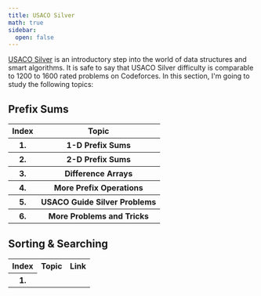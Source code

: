 ```yaml
---
title: USACO Silver
math: true
sidebar:
  open: false
---
```


<a href="https://usaco.guide/silver/">USACO Silver</a> is an introductory step into the world of data structures and smart algorithms. It is safe to say that USACO Silver difficulty is comparable to 1200 to 1600 rated problems on Codeforces. In this section, I'm going to study the following topics:

## Prefix Sums
<table>
  <tr>
    <th>Index</th>
    <th>Topic</th>
  </tr>
  <tr>
    <th>1.</th>
    <th>1-D Prefix Sums</th>
  </tr>
  <tr>
    <th>2.</th>
    <th>2-D Prefix Sums</th>
  </tr>
  <tr>
    <th>3.</th>
    <th>Difference Arrays</th>
  </tr>
  <tr>
    <th>4.</th>
    <th>More Prefix Operations</th>
  </tr>
  <tr>
    <th>5.</th>
    <th>USACO Guide Silver Problems</th>
  </tr>
  <tr>
    <th>6.</th>
    <th>More Problems and Tricks</th>
  </tr>
</table>

## Sorting & Searching
<table>
  <tr>
    <th>Index</th>
    <th>Topic</th>
    <th>Link</th>
  </tr>
  <tr>
    <th>1.</th>
  </tr>
</table>